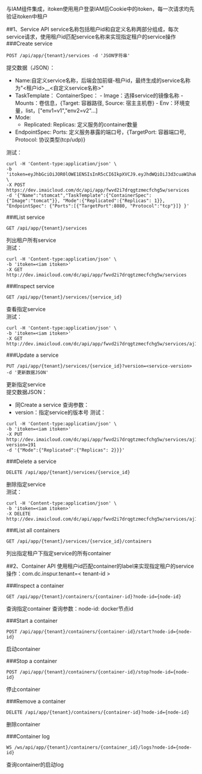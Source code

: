 与IAM组件集成，itoken使用用户登录IAM后Cookie中的itoken，每一次请求均先验证itoken中租户

##1、Service API
service名称包括租户id和自定义名称两部分组成，每次service请求，使用租户id匹配service名称来实现指定租户的service操作
###Create service
```
POST /api/app/{tenant}/services -d 'JSON字符串'
```
提交数据（JSON）：
* Name:自定义service名称，后端会加前缀-租户id，最终生成的service名称为"<租户id>__<自定义service名称>"
* TaskTemplate： ContainerSpec：
                    - Image：选择service的镜像名称
 					- Mounts：卷信息，{Target: 容器路径, Source: 宿主主机卷}
 					- Env：环境变量，list，["env1=v1","env2=v2"...]
* Mode: 
 	- Replicated: Replicas: 定义服务的container数量
* EndpointSpec: Ports: 定义服务暴露的端口号，{TargetPort: 容器端口号, Protocol: 协议类型(tcp/udp)}

测试：
```
curl -H 'Content-type:application/json' \ 
-b 'itoken=eyJhbGciOiJOR0lOWE1ENSIsInR5cCI6IkpXVCJ9.eyJhdWQiOiJ3d3cuaW1haWNsb3VkLmNvbSIsImlzcyI6ImlhbS5pbnNwdXIuY29tIiwiZXhwIjoxNDc3OTkwODU4NDE4LCJpYXQiOjE0Nzc5ODkwNTg0MTgsImlkIjoiZEo1eXZvSEtTcXFGbUdfaFkxT2wzUSIsInVuYW1lIjoiMTExQHFxLmNvbSIsInVpZCI6IjExMUBxcS5jb20iLCJ0bnQiOiJGV3ZkMmk3ZFJRR3R6TWVDRkNIRzV3IiwiZ3JvdXAiOiIifQ.BQcKI3Y9jYq33_Uu4s8W6Q' \ 
-X POST https://dev.imaicloud.com/dc/api/app/fwvd2i7drqgtzmecfchg5w/services 
-d '{"Name":"stomcat","TaskTemplate":{"ContainerSpec":{"Image":"tomcat"}}, "Mode":{"Replicated":{"Replicas": 1}}, "EndpointSpec": {"Ports":[{"TargetPort":8080, "Protocol":"tcp"}]} }'
```
###List service
```
GET /api/app/{tenant}/services
```
列出租户所有service  
测试：
```
curl -H 'Content-type:application/json' \ 
-b 'itoken=<iam itoken>' 
-X GET http://dev.imaicloud.com/dc/api/app/fwvd2i7drqgtzmecfchg5w/services
```

###Inspect service
```
GET /api/app/{tenant}/services/{service_id}
```
查看指定service  
测试：
```
curl -H 'Content-type:application/json' \ 
-b 'itoken=<iam itoken>' 
-X GET http://dev.imaicloud.com/dc/api/app/fwvd2i7drqgtzmecfchg5w/services/aj1aqoqrqjt53h0dwq9sfsolr
```

###Update a service
```
PUT /api/app/{tenant}/services/{service_id}?version=<service-version> -d '更新数据JSON'
```
更新指定service  
提交数据JSON：
* 同Create a service
查询参数：
* version：指定service的版本号
测试：
```
curl -H 'Content-type:application/json' \ 
-b 'itoken=<iam itoken>' 
-X PUT http://dev.imaicloud.com/dc/api/app/fwvd2i7drqgtzmecfchg5w/services/aj1aqoqrqjt53h0dwq9sfsolr?version=191
-d '{"Mode":{"Replicated":{"Replicas": 2}}}'
```

###Delete a service
```
DELETE /api/app/{tenant}/services/{service_id}
```
删除指定service  
测试：
```
curl -H 'Content-type:application/json' \ 
-b 'itoken=<iam itoken>' 
-X DELETE http://dev.imaicloud.com/dc/api/app/fwvd2i7drqgtzmecfchg5w/services/aj1aqoqrqjt53h0dwq9sfsolr
```

###List all containers
```
GET /api/app/{tenant}/services/{service_id}/containers
```
列出指定租户下指定service的所有container


##2、Container API
使用租户id匹配container的label来实现指定租户的service操作：com.dc.inspur.tenant=< tenant-id >

###Inspect a container
```
GET /api/app/{tenant}/containers/{container-id}?node-id={node-id}
```
查询指定container
查询参数：node-id: docker节点id

###Start a container
```
POST /api/app/{tenant}/containers/{container-id}/start?node-id={node-id}
```
启动container

###Stop a container
```
POST /api/app/{tenant}/containers/{container-id}/stop?node-id={node-id}
```
停止container

###Remove a container
```
DELETE /api/app/{tenant}/containers/{container-id}?node-id={node-id}
```
删除container

###Container log
```
WS /ws/api/app/{tenant}/containers/{container_id}/logs?node-id={node-id}
```
查询container的启动log  


